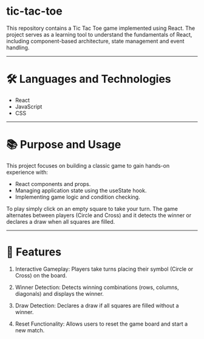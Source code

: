 # tic-tac-toe

This repository contains a Tic Tac Toe game implemented using React. The project serves as a learning tool to understand the fundamentals of React, including component-based architecture, state management and event handling.

---

# 🛠 Languages and Technologies

- React
- JavaScript
- CSS

---

# 📚 Purpose and Usage

This project focuses on building a classic game to gain hands-on experience with:

- React components and props.
- Managing application state using the useState hook.
- Implementing game logic and condition checking.

To play simply click on an empty square to take your turn. The game alternates between players (Circle and Cross) and it detects the winner or declares a draw when all squares are filled.

---

# 📌 Features

1. Interactive Gameplay:
Players take turns placing their symbol (Circle or Cross) on the board.

2. Winner Detection:
Detects winning combinations (rows, columns, diagonals) and displays the winner.

3. Draw Detection:
Declares a draw if all squares are filled without a winner.

4. Reset Functionality:
Allows users to reset the game board and start a new match.

